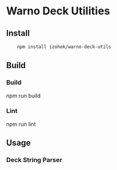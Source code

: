 # Warno Deck Utilities

## Install
```sh
    npm install izohek/warno-deck-utils
```

## Build

### Build
npm run build

### Lint
npm run lint

## Usage

### Deck String Parser

